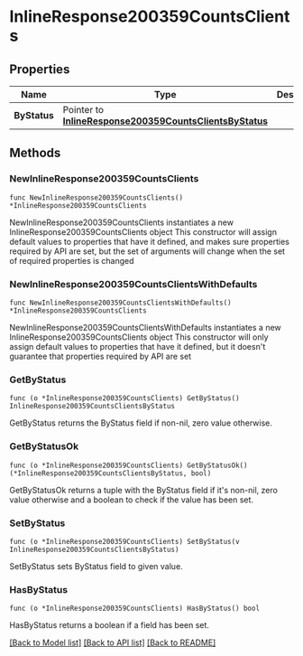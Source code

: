 # InlineResponse200359CountsClients

## Properties

Name | Type | Description | Notes
------------ | ------------- | ------------- | -------------
**ByStatus** | Pointer to [**InlineResponse200359CountsClientsByStatus**](InlineResponse200359CountsClientsByStatus.md) |  | [optional] 

## Methods

### NewInlineResponse200359CountsClients

`func NewInlineResponse200359CountsClients() *InlineResponse200359CountsClients`

NewInlineResponse200359CountsClients instantiates a new InlineResponse200359CountsClients object
This constructor will assign default values to properties that have it defined,
and makes sure properties required by API are set, but the set of arguments
will change when the set of required properties is changed

### NewInlineResponse200359CountsClientsWithDefaults

`func NewInlineResponse200359CountsClientsWithDefaults() *InlineResponse200359CountsClients`

NewInlineResponse200359CountsClientsWithDefaults instantiates a new InlineResponse200359CountsClients object
This constructor will only assign default values to properties that have it defined,
but it doesn't guarantee that properties required by API are set

### GetByStatus

`func (o *InlineResponse200359CountsClients) GetByStatus() InlineResponse200359CountsClientsByStatus`

GetByStatus returns the ByStatus field if non-nil, zero value otherwise.

### GetByStatusOk

`func (o *InlineResponse200359CountsClients) GetByStatusOk() (*InlineResponse200359CountsClientsByStatus, bool)`

GetByStatusOk returns a tuple with the ByStatus field if it's non-nil, zero value otherwise
and a boolean to check if the value has been set.

### SetByStatus

`func (o *InlineResponse200359CountsClients) SetByStatus(v InlineResponse200359CountsClientsByStatus)`

SetByStatus sets ByStatus field to given value.

### HasByStatus

`func (o *InlineResponse200359CountsClients) HasByStatus() bool`

HasByStatus returns a boolean if a field has been set.


[[Back to Model list]](../README.md#documentation-for-models) [[Back to API list]](../README.md#documentation-for-api-endpoints) [[Back to README]](../README.md)


